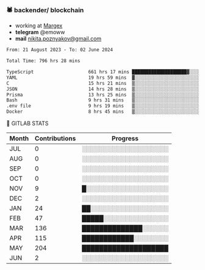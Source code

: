 ### 🕷 backender/ blockchain
- working at [Margex](https://margex.com/en)
- **telegram** @emoww
- **mail** nikita.poznyakov@gmail.com

<!--START_SECTION:waka-->

```txt
From: 21 August 2023 - To: 02 June 2024

Total Time: 796 hrs 28 mins

TypeScript                    661 hrs 17 mins ████████████████████▓░░░░   83.00 %
YAML                          19 hrs 59 mins  ▓░░░░░░░░░░░░░░░░░░░░░░░░   02.51 %
C                             15 hrs 21 mins  ▒░░░░░░░░░░░░░░░░░░░░░░░░   01.93 %
JSON                          14 hrs 28 mins  ▒░░░░░░░░░░░░░░░░░░░░░░░░   01.82 %
Prisma                        13 hrs 25 mins  ▒░░░░░░░░░░░░░░░░░░░░░░░░   01.69 %
Bash                          9 hrs 31 mins   ▒░░░░░░░░░░░░░░░░░░░░░░░░   01.20 %
.env file                     9 hrs 19 mins   ▒░░░░░░░░░░░░░░░░░░░░░░░░   01.17 %
Docker                        8 hrs 45 mins   ▒░░░░░░░░░░░░░░░░░░░░░░░░   01.10 %
```

<!--END_SECTION:waka-->


🦊 GITLAB STATS

<!--START_SECTION:emo-gitlab-->
| Month | Contributions | Progress | 
|-------|---------------|---------------------------|
|JUL|0  |░░░░░░░░░░░░░░░░░░░░|
|AUG|0  |░░░░░░░░░░░░░░░░░░░░|
|SEP|0  |░░░░░░░░░░░░░░░░░░░░|
|OCT|0  |░░░░░░░░░░░░░░░░░░░░|
|NOV|9  |█░░░░░░░░░░░░░░░░░░░|
|DEC|2  |░░░░░░░░░░░░░░░░░░░░|
|JAN|24 |██░░░░░░░░░░░░░░░░░░|
|FEB|47 |█████░░░░░░░░░░░░░░░|
|MAR|136|██████████████░░░░░░|
|APR|115|████████████░░░░░░░░|
|MAY|204|████████████████████|
|JUN|2  |░░░░░░░░░░░░░░░░░░░░|

<!--END_SECTION:emo-gitlab-->




